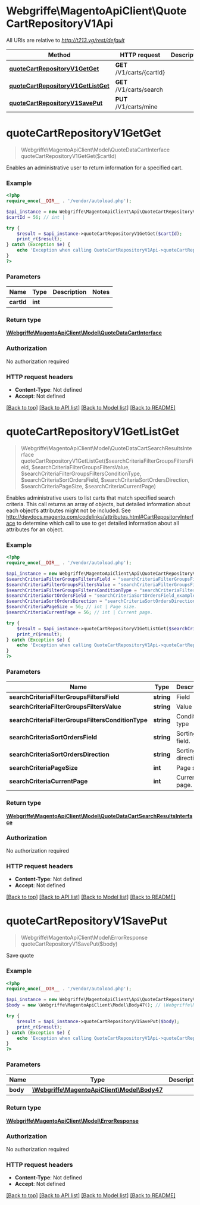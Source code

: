 # Webgriffe\MagentoApiClient\QuoteCartRepositoryV1Api

All URIs are relative to *http://t213.vg/rest/default*

Method | HTTP request | Description
------------- | ------------- | -------------
[**quoteCartRepositoryV1GetGet**](QuoteCartRepositoryV1Api.md#quoteCartRepositoryV1GetGet) | **GET** /V1/carts/{cartId} | 
[**quoteCartRepositoryV1GetListGet**](QuoteCartRepositoryV1Api.md#quoteCartRepositoryV1GetListGet) | **GET** /V1/carts/search | 
[**quoteCartRepositoryV1SavePut**](QuoteCartRepositoryV1Api.md#quoteCartRepositoryV1SavePut) | **PUT** /V1/carts/mine | 


# **quoteCartRepositoryV1GetGet**
> \Webgriffe\MagentoApiClient\Model\QuoteDataCartInterface quoteCartRepositoryV1GetGet($cartId)



Enables an administrative user to return information for a specified cart.

### Example
```php
<?php
require_once(__DIR__ . '/vendor/autoload.php');

$api_instance = new Webgriffe\MagentoApiClient\Api\QuoteCartRepositoryV1Api();
$cartId = 56; // int | 

try {
    $result = $api_instance->quoteCartRepositoryV1GetGet($cartId);
    print_r($result);
} catch (Exception $e) {
    echo 'Exception when calling QuoteCartRepositoryV1Api->quoteCartRepositoryV1GetGet: ', $e->getMessage(), PHP_EOL;
}
?>
```

### Parameters

Name | Type | Description  | Notes
------------- | ------------- | ------------- | -------------
 **cartId** | **int**|  |

### Return type

[**\Webgriffe\MagentoApiClient\Model\QuoteDataCartInterface**](../Model/QuoteDataCartInterface.md)

### Authorization

No authorization required

### HTTP request headers

 - **Content-Type**: Not defined
 - **Accept**: Not defined

[[Back to top]](#) [[Back to API list]](../../README.md#documentation-for-api-endpoints) [[Back to Model list]](../../README.md#documentation-for-models) [[Back to README]](../../README.md)

# **quoteCartRepositoryV1GetListGet**
> \Webgriffe\MagentoApiClient\Model\QuoteDataCartSearchResultsInterface quoteCartRepositoryV1GetListGet($searchCriteriaFilterGroupsFiltersField, $searchCriteriaFilterGroupsFiltersValue, $searchCriteriaFilterGroupsFiltersConditionType, $searchCriteriaSortOrdersField, $searchCriteriaSortOrdersDirection, $searchCriteriaPageSize, $searchCriteriaCurrentPage)



Enables administrative users to list carts that match specified search criteria. This call returns an array of objects, but detailed information about each object’s attributes might not be included.  See http://devdocs.magento.com/codelinks/attributes.html#CartRepositoryInterface to determine which call to use to get detailed information about all attributes for an object.

### Example
```php
<?php
require_once(__DIR__ . '/vendor/autoload.php');

$api_instance = new Webgriffe\MagentoApiClient\Api\QuoteCartRepositoryV1Api();
$searchCriteriaFilterGroupsFiltersField = "searchCriteriaFilterGroupsFiltersField_example"; // string | Field
$searchCriteriaFilterGroupsFiltersValue = "searchCriteriaFilterGroupsFiltersValue_example"; // string | Value
$searchCriteriaFilterGroupsFiltersConditionType = "searchCriteriaFilterGroupsFiltersConditionType_example"; // string | Condition type
$searchCriteriaSortOrdersField = "searchCriteriaSortOrdersField_example"; // string | Sorting field.
$searchCriteriaSortOrdersDirection = "searchCriteriaSortOrdersDirection_example"; // string | Sorting direction.
$searchCriteriaPageSize = 56; // int | Page size.
$searchCriteriaCurrentPage = 56; // int | Current page.

try {
    $result = $api_instance->quoteCartRepositoryV1GetListGet($searchCriteriaFilterGroupsFiltersField, $searchCriteriaFilterGroupsFiltersValue, $searchCriteriaFilterGroupsFiltersConditionType, $searchCriteriaSortOrdersField, $searchCriteriaSortOrdersDirection, $searchCriteriaPageSize, $searchCriteriaCurrentPage);
    print_r($result);
} catch (Exception $e) {
    echo 'Exception when calling QuoteCartRepositoryV1Api->quoteCartRepositoryV1GetListGet: ', $e->getMessage(), PHP_EOL;
}
?>
```

### Parameters

Name | Type | Description  | Notes
------------- | ------------- | ------------- | -------------
 **searchCriteriaFilterGroupsFiltersField** | **string**| Field | [optional]
 **searchCriteriaFilterGroupsFiltersValue** | **string**| Value | [optional]
 **searchCriteriaFilterGroupsFiltersConditionType** | **string**| Condition type | [optional]
 **searchCriteriaSortOrdersField** | **string**| Sorting field. | [optional]
 **searchCriteriaSortOrdersDirection** | **string**| Sorting direction. | [optional]
 **searchCriteriaPageSize** | **int**| Page size. | [optional]
 **searchCriteriaCurrentPage** | **int**| Current page. | [optional]

### Return type

[**\Webgriffe\MagentoApiClient\Model\QuoteDataCartSearchResultsInterface**](../Model/QuoteDataCartSearchResultsInterface.md)

### Authorization

No authorization required

### HTTP request headers

 - **Content-Type**: Not defined
 - **Accept**: Not defined

[[Back to top]](#) [[Back to API list]](../../README.md#documentation-for-api-endpoints) [[Back to Model list]](../../README.md#documentation-for-models) [[Back to README]](../../README.md)

# **quoteCartRepositoryV1SavePut**
> \Webgriffe\MagentoApiClient\Model\ErrorResponse quoteCartRepositoryV1SavePut($body)



Save quote

### Example
```php
<?php
require_once(__DIR__ . '/vendor/autoload.php');

$api_instance = new Webgriffe\MagentoApiClient\Api\QuoteCartRepositoryV1Api();
$body = new \Webgriffe\MagentoApiClient\Model\Body47(); // \Webgriffe\MagentoApiClient\Model\Body47 | 

try {
    $result = $api_instance->quoteCartRepositoryV1SavePut($body);
    print_r($result);
} catch (Exception $e) {
    echo 'Exception when calling QuoteCartRepositoryV1Api->quoteCartRepositoryV1SavePut: ', $e->getMessage(), PHP_EOL;
}
?>
```

### Parameters

Name | Type | Description  | Notes
------------- | ------------- | ------------- | -------------
 **body** | [**\Webgriffe\MagentoApiClient\Model\Body47**](../Model/\Webgriffe\MagentoApiClient\Model\Body47.md)|  | [optional]

### Return type

[**\Webgriffe\MagentoApiClient\Model\ErrorResponse**](../Model/ErrorResponse.md)

### Authorization

No authorization required

### HTTP request headers

 - **Content-Type**: Not defined
 - **Accept**: Not defined

[[Back to top]](#) [[Back to API list]](../../README.md#documentation-for-api-endpoints) [[Back to Model list]](../../README.md#documentation-for-models) [[Back to README]](../../README.md)

